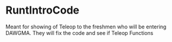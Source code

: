 # RuntIntroCode
Meant for showing of Teleop to the freshmen who will be entering DAWGMA. They will fix the code and see if Teleop Functions
